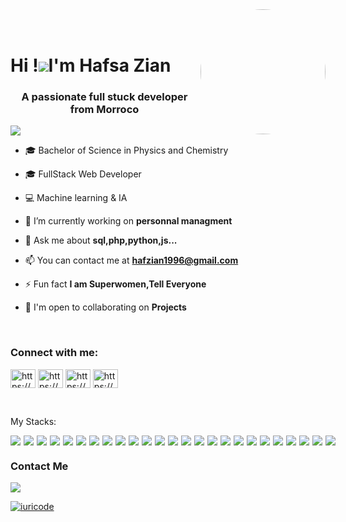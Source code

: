 <img align="right" height="200em" style="border-radius: 50% !important;" src="https://github.com/hafs96.png"/>
<br><br>
<h1 align="left"">
  Hi !<img src="https://user-images.githubusercontent.com/18350557/176309783-0785949b-9127-417c-8b55-ab5a4333674e.gif"/>I'm Hafsa Zian
</h1>
<h3 align="center">A passionate full stuck developer from Morroco</h3>

<p align="left">
  <img src="https://komarev.com/ghpvc/?username=hafs96&color=05122A" alt"Profile Views" /> 
</p>

- 🎓 Bachelor of Science in Physics and Chemistry

- 🎓 FullStack Web Developer

- 💻 Machine learning & IA

- 🚀  I’m currently working on **personnal managment**

- 💬 Ask me about **sql,php,python,js...**

- 📫 You can contact me at **hafzian1996@gmail.com**

- ⚡ Fun fact **I am Superwomen,Tell Everyone**
  
- 🤝 I'm open to collaborating on **Projects**

<br>

<h3 align="left">Connect with me:</h3>
<p align="left">
<a href="https://linkedin.com/in/https://www.linkedin.com/in/hafsa-zian-b760001b7/" target="blank"><img align="center" src="https://raw.githubusercontent.com/rahuldkjain/github-profile-readme-generator/master/src/images/icons/Social/linked-in-alt.svg" alt="https://www.linkedin.com/in/hafsa-zian-b760001b7/" height="30" width="40" /></a>
<a href="https://fb.com/https://www.facebook.com/hafssaa.ziaane/" target="blank"><img align="center" src="https://raw.githubusercontent.com/rahuldkjain/github-profile-readme-generator/master/src/images/icons/Social/facebook.svg" alt="https://www.facebook.com/hafssaa.ziaane/" height="30" width="40" /></a>
<a href="https://instagram.com/https://www.instagram.com/hafssa_zian/" target="blank"><img align="center" src="https://raw.githubusercontent.com/rahuldkjain/github-profile-readme-generator/master/src/images/icons/Social/instagram.svg" alt="https://www.instagram.com/hafssa_zian/" height="30" width="40" /></a>
<a href="https://codeforces.com/profile/https://codeforces.com/profile/zian_hafss" target="blank"><img align="center" src="https://raw.githubusercontent.com/rahuldkjain/github-profile-readme-generator/master/src/images/icons/Social/codeforces.svg" alt="https://codeforces.com/profile/zian_hafss" height="30" width="40" /></a>
</p>

<br>
<p>
  My Stacks:
</p>

<div style="display: flex; gap: 5px">
<img src="https://img.shields.io/badge/JavaScript-05122A?logo=javascript"/>
<img src="https://img.shields.io/badge/HTML5-05122A?logo=html5"/>
<img src="https://img.shields.io/badge/CSS3-05122A?logo=css3"/>
<img src="https://img.shields.io/badge/React-05122A?logo=react"/>
<img src="https://img.shields.io/badge/Redux-05122A?logo=redux"/>
<img src="https://img.shields.io/badge/VueJS-05122A?logo=vuedotjs"/>
<img src="https://img.shields.io/badge/NodeJS-05122A?logo=nodedotjs"/>
<img src="https://img.shields.io/badge/ExpressJS-05122A?logo=Express"/>
<img src="https://img.shields.io/badge/MySQL-05122A?logo=mysql"/>
<img src="https://img.shields.io/badge/MongoDB-05122A?logo=mongodb"/>
<img src="https://img.shields.io/badge/Php-05122A?logo=php"/>
<img src="https://img.shields.io/badge/Laravel-05122A?logo=laravel"/>
<img src="https://img.shields.io/badge/Figma-05122A?logo=figma"/>
<img src="https://img.shields.io/badge/Bootstrap-05122A?logo=Bootstrap"/>
<img src="https://img.shields.io/badge/Git-05122A?logo=git"/>
<img src="https://img.shields.io/badge/SonarQube-05122A?logo=SonarQube"/>
<img src="https://img.shields.io/badge/GitLab-05122A?logo=gitlab"/>
<img src="https://img.shields.io/badge/Jira-05122A?logo=jira"/>
<img src="https://img.shields.io/badge/Docker-05122A?logo=Docker"/>
<img src="https://img.shields.io/badge/Python-05122A?logo=Python"/>
<img src="https://img.shields.io/badge/NumPy-05122A?logo=numpy"/>
<img src="https://img.shields.io/badge/PyTorch-05122A?logo=PyTorch"/>
<img src="https://img.shields.io/badge/Pandas-05122A?logo=Pandas"/>
<img src="https://img.shields.io/badge/TensorFlow-05122A?logo=tensorflow"/>
<img src="https://img.shields.io/badge/Scikitlearn-05122A?logo=scikitlearn"/>
</div>

<h3>
  Contact Me
</h3>

<a href="https://www.linkedin.com/in/hafsa-zian-b760001b7/" target="_blank">
  <img src="https://img.shields.io/badge/hafsazian-05122A?logo=linkedin"/>
</a>


[![iuricode](https://github-readme-stats.vercel.app/api/top-langs/?username=hafs96&hide=html&layout=compact&theme=dracula)](https://github.com/anuraghazra/github-readme-stats)
